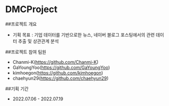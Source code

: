 # DMCProject


 
 ##프로젝트 개요
  - 기획 목표 : 기업 데이터를 기반으로한 뉴스, 네이버 블로그 포스팅에서의 관련 데이터 추출 및 상관관계 분석

  
 ##프로젝트 참여 팀원
 - Chanmi-K(https://github.com/Chanmi-K)
 - GaYoungYoo(https://github.com/GaYoungYoo)
 - kimhoegon(https://github.com/kimhoegon)
 - chaehyun29(https://github.com/chaehyun29)
 
 ##기획 기간
  - 2022.07.06 - 2022.07.19
  
